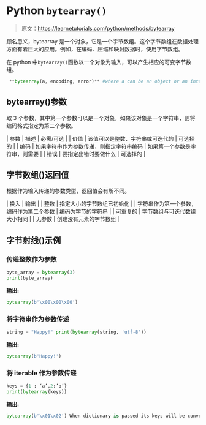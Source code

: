 # Python `bytearray()`

> 原文：<https://learnetutorials.com/python/methods/bytearray>

顾名思义，bytearray 是一个对象，它是一个字节数组。这个字节数组在数据处理方面有着巨大的应用。例如，在编码、压缩和映射数据时，使用字节数组。

在 python 中`bytearray()`函数以一个对象为输入，可以产生相应的可变字节数组。

```py
 **bytearray(a, encoding, error)** #where a can be an object or an integer 

```

## bytearray()参数

取 3 个参数，其中第一个参数可以是一个对象，如果该对象是一个字符串，则将编码格式指定为第二个参数。

| 参数 | 描述 | 必需/可选 |
| 价值 | 该值可以是整数、字符串或可迭代的 | 可选择的 |
| 
编码 | 如果字符串作为参数传递，则指定字符串编码 | 如果第一个参数是字符串，则需要 |
| 错误 | 要指定出错时要做什么 | 可选择的 |

## 字节数组()返回值

根据作为输入传递的参数类型，返回值会有所不同。

| 投入 | 输出 |
| 整数 | 指定大小的字节数组已初始化 |
| 字符串作为第一个参数，编码作为第二个参数 | 编码为字节的字符串 |
| 可重复的 | 字节数组与可迭代数组大小相同 |
| 无参数 | 创建没有元素的字节数组 |

## 字节射线()示例

### 传递整数作为参数

```py
byte_array = bytearray(3) 
print(byte_array)

```

**输出:**

```py
bytearray(b'\x00\x00\x00') 
```

### 将字符串作为参数传递

```py
string = "Happy!" print(bytearray(string, 'utf-8'))

```

**输出:**

```py
bytearray(b'Happy!') 
```

### 将 iterable 作为参数传递

```py
keys = {1 : ‘a’,2:’b’} 
print(bytearray(keys))

```

**输出:**

```py
bytearray(b'\x01\x02') When dictionary is passed its keys will be converted to bytearray 
```